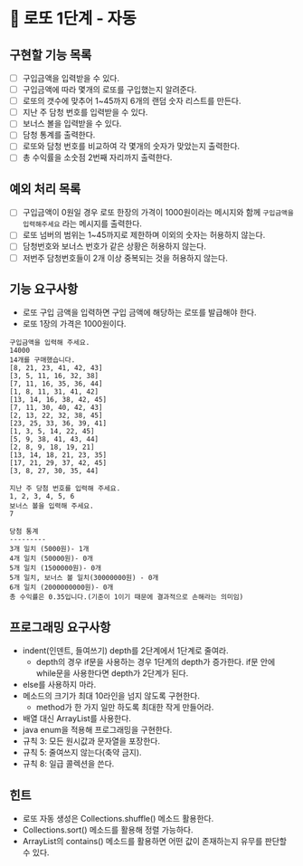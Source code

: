 # 🚀 로또 1단계 - 자동

## 구현할 기능 목록
- [ ] 구입금액을 입력받을 수 있다.
- [ ] 구입금액에 따라 몇개의 로또를 구입했는지 알려준다.
- [ ] 로또의 갯수에 맞추어 1~45까지 6개의 랜덤 숫자 리스트를 만든다.
- [ ] 지난 주 담청 번호를 입력받을 수 있다.
- [ ] 보너스 볼을 입력받을 수 있다.
- [ ] 담청 통계를 출력한다.
- [ ] 로또와 담청 번호를 비교하여 각 몇개의 숫자가 맞았는지 출력한다.
- [ ] 총 수익률을 소숫점 2번째 자리까지 출력한다.

## 예외 처리 목록
- [ ] 구입금액이 0원일 경우 로또 한장의 가격이 1000원이라는 메시지와 함께 `구입금액을 입력해주세요` 라는 메시지를 출력한다.
- [ ] 로또 넘버의 범위는 1~45까지로 제한하며 이외의 숫자는 허용하지 않는다.
- [ ] 담청번호와 보너스 번호가 같은 상황은 허용하지 않는다.
- [ ] 저번주 담청번호들이 2개 이상 중복되는 것을 허용하지 않는다. 

## 기능 요구사항
- 로또 구입 금액을 입력하면 구입 금액에 해당하는 로또를 발급해야 한다.
- 로또 1장의 가격은 1000원이다.

```
구입금액을 입력해 주세요.
14000
14개를 구매했습니다.
[8, 21, 23, 41, 42, 43]
[3, 5, 11, 16, 32, 38]
[7, 11, 16, 35, 36, 44]
[1, 8, 11, 31, 41, 42]
[13, 14, 16, 38, 42, 45]
[7, 11, 30, 40, 42, 43]
[2, 13, 22, 32, 38, 45]
[23, 25, 33, 36, 39, 41]
[1, 3, 5, 14, 22, 45]
[5, 9, 38, 41, 43, 44]
[2, 8, 9, 18, 19, 21]
[13, 14, 18, 21, 23, 35]
[17, 21, 29, 37, 42, 45]
[3, 8, 27, 30, 35, 44]

지난 주 당첨 번호를 입력해 주세요.
1, 2, 3, 4, 5, 6
보너스 볼을 입력해 주세요.
7

당첨 통계
---------
3개 일치 (5000원)- 1개
4개 일치 (50000원)- 0개
5개 일치 (1500000원)- 0개
5개 일치, 보너스 볼 일치(30000000원) - 0개
6개 일치 (2000000000원)- 0개
총 수익률은 0.35입니다.(기준이 1이기 때문에 결과적으로 손해라는 의미임)
```

## 프로그래밍 요구사항
- indent(인덴트, 들여쓰기) depth를 2단계에서 1단계로 줄여라.
  - depth의 경우 if문을 사용하는 경우 1단계의 depth가 증가한다. if문 안에 while문을 사용한다면 depth가 2단계가 된다.
- else를 사용하지 마라.
- 메소드의 크기가 최대 10라인을 넘지 않도록 구현한다.
  - method가 한 가지 일만 하도록 최대한 작게 만들어라.
- 배열 대신 ArrayList를 사용한다.
- java enum을 적용해 프로그래밍을 구현한다.
- 규칙 3: 모든 원시값과 문자열을 포장한다.
- 규칙 5: 줄여쓰지 않는다(축약 금지).
- 규칙 8: 일급 콜렉션을 쓴다.

## 힌트
- 로또 자동 생성은 Collections.shuffle() 메소드 활용한다.
- Collections.sort() 메소드를 활용해 정렬 가능하다.
- ArrayList의 contains() 메소드를 활용하면 어떤 값이 존재하는지 유무를 판단할 수 있다.
